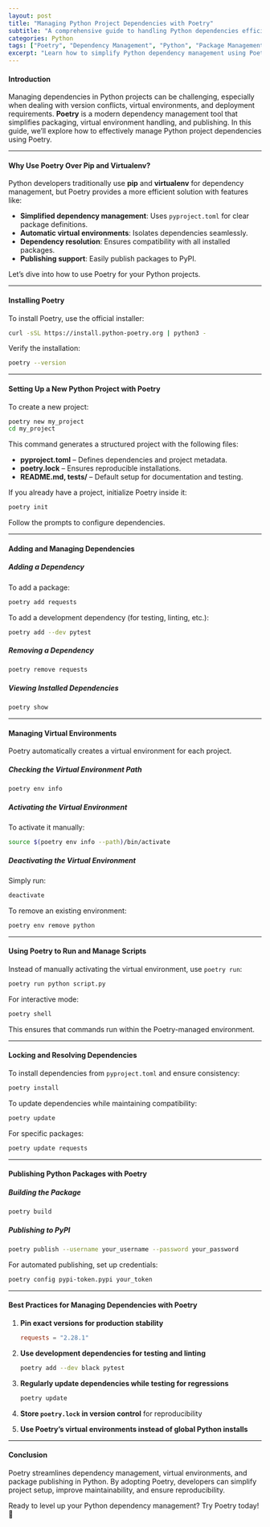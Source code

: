 ```yaml
---
layout: post
title: "Managing Python Project Dependencies with Poetry"
subtitle: "A comprehensive guide to handling Python dependencies efficiently with Poetry"
categories: Python
tags: ["Poetry", "Dependency Management", "Python", "Package Management", "Virtual Environments", "Best Practices"]
excerpt: "Learn how to simplify Python dependency management using Poetry. Discover best practices for project setup, version control, and environment isolation."
---
```


#### Introduction

Managing dependencies in Python projects can be challenging, especially when dealing with version conflicts, virtual environments, and deployment requirements. **Poetry** is a modern dependency management tool that simplifies packaging, virtual environment handling, and publishing. In this guide, we’ll explore how to effectively manage Python project dependencies using Poetry.

---

#### Why Use Poetry Over Pip and Virtualenv?

Python developers traditionally use **pip** and **virtualenv** for dependency management, but Poetry provides a more efficient solution with features like:

- **Simplified dependency management**: Uses `pyproject.toml` for clear package definitions.
- **Automatic virtual environments**: Isolates dependencies seamlessly.
- **Dependency resolution**: Ensures compatibility with all installed packages.
- **Publishing support**: Easily publish packages to PyPI.

Let’s dive into how to use Poetry for your Python projects.

---

#### Installing Poetry

To install Poetry, use the official installer:

```sh  
curl -sSL https://install.python-poetry.org | python3 -  
```

Verify the installation:

```sh  
poetry --version  
```

---

#### Setting Up a New Python Project with Poetry

To create a new project:

```sh  
poetry new my_project  
cd my_project  
```

This command generates a structured project with the following files:

- **pyproject.toml** – Defines dependencies and project metadata.
- **poetry.lock** – Ensures reproducible installations.
- **README.md, tests/** – Default setup for documentation and testing.

If you already have a project, initialize Poetry inside it:

```sh  
poetry init  
```

Follow the prompts to configure dependencies.

---

#### Adding and Managing Dependencies

##### **Adding a Dependency**

To add a package:

```sh  
poetry add requests  
```

To add a development dependency (for testing, linting, etc.):

```sh  
poetry add --dev pytest  
```

##### **Removing a Dependency**

```sh  
poetry remove requests  
```

##### **Viewing Installed Dependencies**

```sh  
poetry show  
```

---

#### Managing Virtual Environments

Poetry automatically creates a virtual environment for each project.

##### **Checking the Virtual Environment Path**

```sh  
poetry env info  
```

##### **Activating the Virtual Environment**

To activate it manually:

```sh  
source $(poetry env info --path)/bin/activate  
```

##### **Deactivating the Virtual Environment**

Simply run:

```sh  
deactivate  
```

To remove an existing environment:

```sh  
poetry env remove python  
```

---

#### Using Poetry to Run and Manage Scripts

Instead of manually activating the virtual environment, use `poetry run`:

```sh  
poetry run python script.py  
```

For interactive mode:

```sh  
poetry shell  
```

This ensures that commands run within the Poetry-managed environment.

---

#### Locking and Resolving Dependencies

To install dependencies from `pyproject.toml` and ensure consistency:

```sh  
poetry install  
```

To update dependencies while maintaining compatibility:

```sh  
poetry update  
```

For specific packages:

```sh  
poetry update requests  
```

---

#### Publishing Python Packages with Poetry

##### **Building the Package**

```sh  
poetry build  
```

##### **Publishing to PyPI**

```sh  
poetry publish --username your_username --password your_password  
```

For automated publishing, set up credentials:

```sh  
poetry config pypi-token.pypi your_token  
```

---

#### Best Practices for Managing Dependencies with Poetry

1. **Pin exact versions for production stability**  
   ```toml  
   requests = "2.28.1"  
   ```

2. **Use development dependencies for testing and linting**  
   ```sh  
   poetry add --dev black pytest  
   ```

3. **Regularly update dependencies while testing for regressions**  
   ```sh  
   poetry update  
   ```

4. **Store `poetry.lock` in version control** for reproducibility

5. **Use Poetry’s virtual environments instead of global Python installs**

---

#### Conclusion

Poetry streamlines dependency management, virtual environments, and package publishing in Python. By adopting Poetry, developers can simplify project setup, improve maintainability, and ensure reproducibility.

Ready to level up your Python dependency management? Try Poetry today! 🚀  
